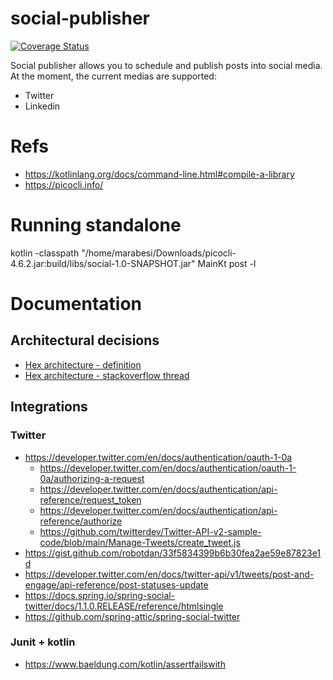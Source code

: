 # social-publisher

[![Coverage Status](https://coveralls.io/repos/github/marabesi/social-publisher/badge.svg?branch=main)](https://coveralls.io/github/marabesi/social-publisher?branch=main)

Social publisher allows you to schedule and publish posts into social
media. At the moment, the current medias are supported:

- Twitter
- Linkedin

# Refs

- https://kotlinlang.org/docs/command-line.html#compile-a-library
- https://picocli.info/

# Running standalone

kotlin -classpath "/home/marabesi/Downloads/picocli-4.6.2.jar:build/libs/social-1.0-SNAPSHOT.jar" MainKt post -l

# Documentation

## Architectural decisions

- [Hex architecture - definition](https://marabesi.com/architecture/2022/04/13/hexagonal-architecture)
- [Hex architecture - stackoverflow thread](https://stackoverflow.com/a/14659492/2258921)

## Integrations
### Twitter

- https://developer.twitter.com/en/docs/authentication/oauth-1-0a
  - https://developer.twitter.com/en/docs/authentication/oauth-1-0a/authorizing-a-request
  - https://developer.twitter.com/en/docs/authentication/api-reference/request_token
  - https://developer.twitter.com/en/docs/authentication/api-reference/authorize
  - https://github.com/twitterdev/Twitter-API-v2-sample-code/blob/main/Manage-Tweets/create_tweet.js
- https://gist.github.com/robotdan/33f5834399b6b30fea2ae59e87823e1d
- https://developer.twitter.com/en/docs/twitter-api/v1/tweets/post-and-engage/api-reference/post-statuses-update
- https://docs.spring.io/spring-social-twitter/docs/1.1.0.RELEASE/reference/htmlsingle
- https://github.com/spring-attic/spring-social-twitter

### Junit + kotlin
- https://www.baeldung.com/kotlin/assertfailswith
